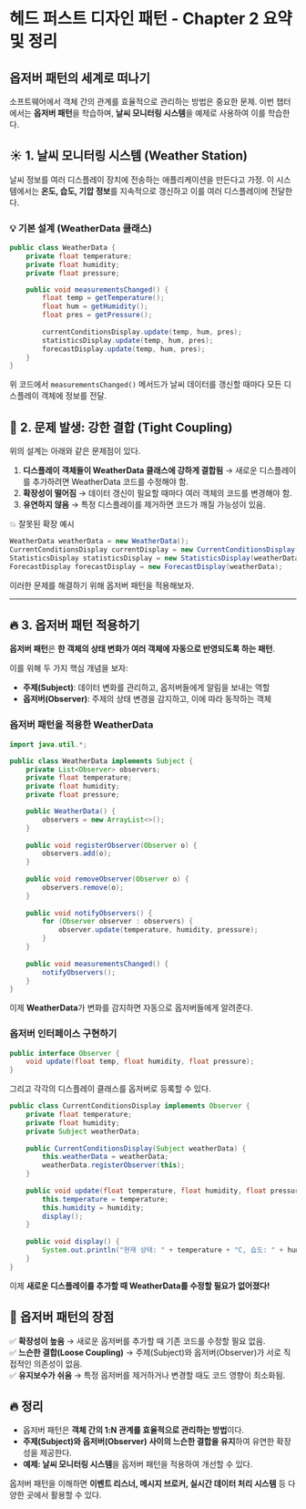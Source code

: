 # 헤드 퍼스트 디자인 패턴 - Chapter 2 요약 및 정리

## 옵저버 패턴의 세계로 떠나기

소프트웨어에서 객체 간의 관계를 효율적으로 관리하는 방법은 중요한 문제.
이번 챕터에서는 **옵저버 패턴**을 학습하며, **날씨 모니터링 시스템**을 예제로 사용하여 이를 학습한다.

## ☀️ 1. 날씨 모니터링 시스템 (Weather Station)

날씨 정보를 여러 디스플레이 장치에 전송하는 애플리케이션을 만든다고 가정.
이 시스템에서는 **온도, 습도, 기압 정보**를 지속적으로 갱신하고 이를 여러 디스플레이에 전달한다.

### 💡 기본 설계 (WeatherData 클래스)

```java
public class WeatherData {
    private float temperature;
    private float humidity;
    private float pressure;

    public void measurementsChanged() {
        float temp = getTemperature();
        float hum = getHumidity();
        float pres = getPressure();
        
        currentConditionsDisplay.update(temp, hum, pres);
        statisticsDisplay.update(temp, hum, pres);
        forecastDisplay.update(temp, hum, pres);
    }
}
```

위 코드에서 `measurementsChanged()` 메서드가 날씨 데이터를 갱신할 때마다 모든 디스플레이 객체에 정보를 전달.

## 🚀 2. 문제 발생: 강한 결합 (Tight Coupling)

위의 설계는 아래와 같은 문제점이 있다.

1. **디스플레이 객체들이 WeatherData 클래스에 강하게 결합됨** → 새로운 디스플레이를 추가하려면 WeatherData 코드를 수정해야 함.
2. **확장성이 떨어짐** → 데이터 갱신이 필요할 때마다 여러 객체의 코드를 변경해야 함.
3. **유연하지 않음** → 특정 디스플레이를 제거하면 코드가 깨질 가능성이 있음.

💥 잘못된 확장 예시

```java
WeatherData weatherData = new WeatherData();
CurrentConditionsDisplay currentDisplay = new CurrentConditionsDisplay(weatherData);
StatisticsDisplay statisticsDisplay = new StatisticsDisplay(weatherData);
ForecastDisplay forecastDisplay = new ForecastDisplay(weatherData);
```

이러한 문제를 해결하기 위해 옵저버 패턴을 적용해보자.

---

## 🔥 3. 옵저버 패턴 적용하기

**옵저버 패턴**은 **한 객체의 상태 변화가 여러 객체에 자동으로 반영되도록 하는 패턴**.

이를 위해 두 가지 핵심 개념을 보자:
- **주제(Subject)**: 데이터 변화를 관리하고, 옵저버들에게 알림을 보내는 역할
- **옵저버(Observer)**: 주제의 상태 변경을 감지하고, 이에 따라 동작하는 객체

### 옵저버 패턴을 적용한 WeatherData

```java
import java.util.*;

public class WeatherData implements Subject {
    private List<Observer> observers;
    private float temperature;
    private float humidity;
    private float pressure;

    public WeatherData() {
        observers = new ArrayList<>();
    }
    
    public void registerObserver(Observer o) {
        observers.add(o);
    }
    
    public void removeObserver(Observer o) {
        observers.remove(o);
    }
    
    public void notifyObservers() {
        for (Observer observer : observers) {
            observer.update(temperature, humidity, pressure);
        }
    }
    
    public void measurementsChanged() {
        notifyObservers();
    }
}
```

이제 **WeatherData**가 변화를 감지하면 자동으로 옵저버들에게 알려준다.

### 옵저버 인터페이스 구현하기

```java
public interface Observer {
    void update(float temp, float humidity, float pressure);
}
```

그리고 각각의 디스플레이 클래스를 옵저버로 등록할 수 있다.

```java
public class CurrentConditionsDisplay implements Observer {
    private float temperature;
    private float humidity;
    private Subject weatherData;
    
    public CurrentConditionsDisplay(Subject weatherData) {
        this.weatherData = weatherData;
        weatherData.registerObserver(this);
    }
    
    public void update(float temperature, float humidity, float pressure) {
        this.temperature = temperature;
        this.humidity = humidity;
        display();
    }
    
    public void display() {
        System.out.println("현재 상태: " + temperature + "C, 습도: " + humidity + "%");
    }
}
```

이제 **새로운 디스플레이를 추가할 때 WeatherData를 수정할 필요가 없어졌다!**

## 🎯 옵저버 패턴의 장점

✅ **확장성이 높음** → 새로운 옵저버를 추가할 때 기존 코드를 수정할 필요 없음.  
✅ **느슨한 결합(Loose Coupling)** → 주제(Subject)와 옵저버(Observer)가 서로 직접적인 의존성이 없음.  
✅ **유지보수가 쉬움** → 특정 옵저버를 제거하거나 변경할 때도 코드 영향이 최소화됨.  

## 🔥 정리

- 옵저버 패턴은 **객체 간의 1:N 관계를 효율적으로 관리하는 방법**이다.
- **주제(Subject)와 옵저버(Observer) 사이의 느슨한 결합을 유지**하여 유연한 확장성을 제공한다.
- **예제: 날씨 모니터링 시스템**을 옵저버 패턴을 적용하여 개선할 수 있다.

옵저버 패턴을 이해하면 **이벤트 리스너, 메시지 브로커, 실시간 데이터 처리 시스템** 등 다양한 곳에서 활용할 수 있다.